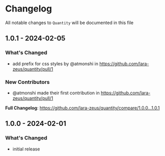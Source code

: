 # Changelog

All notable changes to `Quantity` will be documented in this file

## 1.0.1 - 2024-02-05

### What's Changed

* add prefix for css styles by @atmonshi in https://github.com/lara-zeus/quantity/pull/1

### New Contributors

* @atmonshi made their first contribution in https://github.com/lara-zeus/quantity/pull/1

**Full Changelog**: https://github.com/lara-zeus/quantity/compare/1.0.0...1.0.1

## 1.0.0 - 2024-02-01

### What's Changed

- initial release
